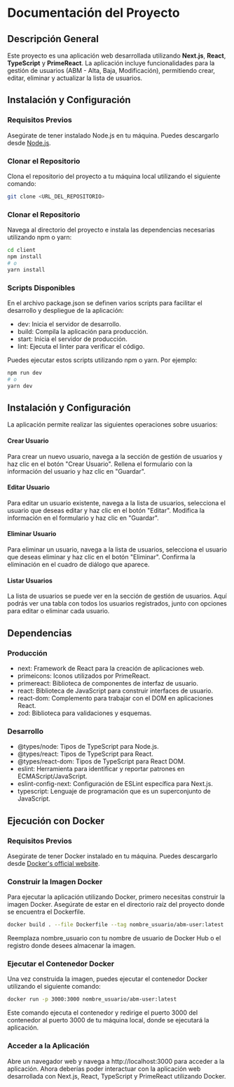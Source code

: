 # Documentación del Proyecto

## Descripción General

Este proyecto es una aplicación web desarrollada utilizando **Next.js**, **React**, **TypeScript** y **PrimeReact**. La aplicación incluye funcionalidades para la gestión de usuarios (ABM - Alta, Baja, Modificación), permitiendo crear, editar, eliminar y actualizar la lista de usuarios.

## Instalación y Configuración

### Requisitos Previos

Asegúrate de tener instalado Node.js en tu máquina. Puedes descargarlo desde [Node.js](https://nodejs.org/).

### Clonar el Repositorio

Clona el repositorio del proyecto a tu máquina local utilizando el siguiente comando:

```bash
git clone <URL_DEL_REPOSITORIO>
```

### Clonar el Repositorio

Navega al directorio del proyecto e instala las dependencias necesarias utilizando npm o yarn:

```bash
cd client
npm install
# o
yarn install

```

### Scripts Disponibles

En el archivo package.json se definen varios scripts para facilitar el desarrollo y despliegue de la aplicación:

- dev: Inicia el servidor de desarrollo.
- build: Compila la aplicación para producción.
- start: Inicia el servidor de producción.
- lint: Ejecuta el linter para verificar el código.

Puedes ejecutar estos scripts utilizando npm o yarn. Por ejemplo:

```bash
npm run dev
# o
yarn dev

```

## Instalación y Configuración

La aplicación permite realizar las siguientes operaciones sobre usuarios:

#### Crear Usuario

Para crear un nuevo usuario, navega a la sección de gestión de usuarios y haz clic en el botón "Crear Usuario". Rellena el formulario con la información del usuario y haz clic en "Guardar".

#### Editar Usuario

Para editar un usuario existente, navega a la lista de usuarios, selecciona el usuario que deseas editar y haz clic en el botón "Editar". Modifica la información en el formulario y haz clic en "Guardar".

#### Eliminar Usuario

Para eliminar un usuario, navega a la lista de usuarios, selecciona el usuario que deseas eliminar y haz clic en el botón "Eliminar". Confirma la eliminación en el cuadro de diálogo que aparece.

#### Listar Usuarios

La lista de usuarios se puede ver en la sección de gestión de usuarios. Aquí podrás ver una tabla con todos los usuarios registrados, junto con opciones para editar o eliminar cada usuario.

## Dependencias

### Producción

- next: Framework de React para la creación de aplicaciones web.
- primeicons: Iconos utilizados por PrimeReact.
- primereact: Biblioteca de componentes de interfaz de usuario.
- react: Biblioteca de JavaScript para construir interfaces de usuario.
- react-dom: Complemento para trabajar con el DOM en aplicaciones React.
- zod: Biblioteca para validaciones y esquemas.

### Desarrollo

- @types/node: Tipos de TypeScript para Node.js.
- @types/react: Tipos de TypeScript para React.
- @types/react-dom: Tipos de TypeScript para React DOM.
- eslint: Herramienta para identificar y reportar patrones en ECMAScript/JavaScript.
- eslint-config-next: Configuración de ESLint específica para Next.js.
- typescript: Lenguaje de programación que es un superconjunto de JavaScript.

## Ejecución con Docker

### Requisitos Previos

Asegúrate de tener Docker instalado en tu máquina. Puedes descargarlo desde [Docker's official website](https://www.docker.com/).

### Construir la Imagen Docker

Para ejecutar la aplicación utilizando Docker, primero necesitas construir la imagen Docker. Asegúrate de estar en el directorio raíz del proyecto donde se encuentra el Dockerfile.

```bash
docker build . --file Dockerfile --tag nombre_usuario/abm-user:latest
```

Reemplaza nombre_usuario con tu nombre de usuario de Docker Hub o el registro donde desees almacenar la imagen.

### Ejecutar el Contenedor Docker

Una vez construida la imagen, puedes ejecutar el contenedor Docker utilizando el siguiente comando:

```bash
docker run -p 3000:3000 nombre_usuario/abm-user:latest
```

Este comando ejecuta el contenedor y redirige el puerto 3000 del contenedor al puerto 3000 de tu máquina local, donde se ejecutará la aplicación.

### Acceder a la Aplicación

Abre un navegador web y navega a http://localhost:3000 para acceder a la aplicación. Ahora deberías poder interactuar con la aplicación web desarrollada con Next.js, React, TypeScript y PrimeReact utilizando Docker.
